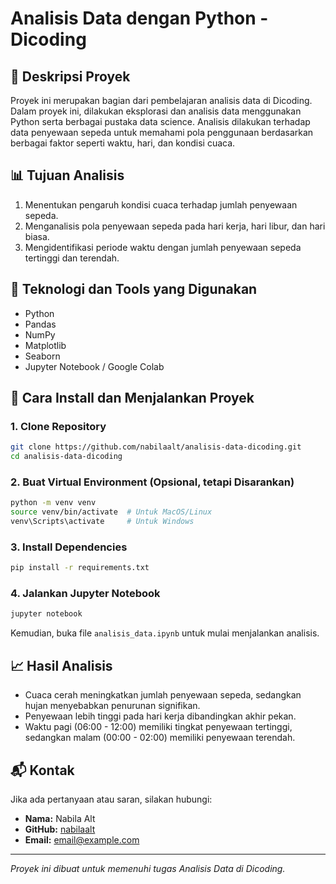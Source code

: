 # Analisis Data dengan Python - Dicoding

## 📌 Deskripsi Proyek
Proyek ini merupakan bagian dari pembelajaran analisis data di Dicoding. Dalam proyek ini, dilakukan eksplorasi dan analisis data menggunakan Python serta berbagai pustaka data science. Analisis dilakukan terhadap data penyewaan sepeda untuk memahami pola penggunaan berdasarkan berbagai faktor seperti waktu, hari, dan kondisi cuaca.

## 📊 Tujuan Analisis
1. Menentukan pengaruh kondisi cuaca terhadap jumlah penyewaan sepeda.
2. Menganalisis pola penyewaan sepeda pada hari kerja, hari libur, dan hari biasa.
3. Mengidentifikasi periode waktu dengan jumlah penyewaan sepeda tertinggi dan terendah.

## 🔧 Teknologi dan Tools yang Digunakan
- Python
- Pandas
- NumPy
- Matplotlib
- Seaborn
- Jupyter Notebook / Google Colab

## 🚀 Cara Install dan Menjalankan Proyek

### 1. **Clone Repository**
```bash
git clone https://github.com/nabilaalt/analisis-data-dicoding.git
cd analisis-data-dicoding
```

### 2. **Buat Virtual Environment (Opsional, tetapi Disarankan)**
```bash
python -m venv venv
source venv/bin/activate  # Untuk MacOS/Linux
venv\Scripts\activate     # Untuk Windows
```

### 3. **Install Dependencies**
```bash
pip install -r requirements.txt
```

### 4. **Jalankan Jupyter Notebook**
```bash
jupyter notebook
```
Kemudian, buka file `analisis_data.ipynb` untuk mulai menjalankan analisis.

## 📈 Hasil Analisis
- Cuaca cerah meningkatkan jumlah penyewaan sepeda, sedangkan hujan menyebabkan penurunan signifikan.
- Penyewaan lebih tinggi pada hari kerja dibandingkan akhir pekan.
- Waktu pagi (06:00 - 12:00) memiliki tingkat penyewaan tertinggi, sedangkan malam (00:00 - 02:00) memiliki penyewaan terendah.

## 📬 Kontak
Jika ada pertanyaan atau saran, silakan hubungi:
- **Nama:** Nabila Alt
- **GitHub:** [nabilaalt](https://github.com/nabilaalt)
- **Email:** [email@example.com](mailto:email@example.com)

---
_Proyek ini dibuat untuk memenuhi tugas Analisis Data di Dicoding._

